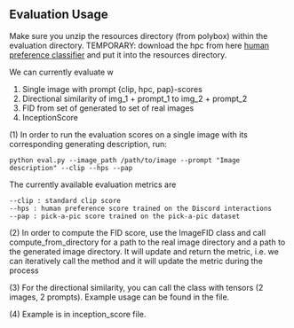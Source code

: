 ## Evaluation Usage

Make sure you unzip the resources directory (from polybox) within the evaluation directory.
TEMPORARY: download the hpc from here [human preference classifier](https://mycuhk-my.sharepoint.com/personal/1155172150_link_cuhk_edu_hk/_layouts/15/onedrive.aspx?id=%2Fpersonal%2F1155172150%5Flink%5Fcuhk%5Fedu%5Fhk%2FDocuments%2FHPS%2Fhpc%2Ept&parent=%2Fpersonal%2F1155172150%5Flink%5Fcuhk%5Fedu%5Fhk%2FDocuments%2FHPS&ga=1) and put it into the resources directory.

We can currently evaluate w
1. Single image with prompt {clip, hpc, pap}-scores
2. Directional similarity of img_1 + prompt_1 to img_2 + prompt_2
3. FID from set of generated to set of real images
4. InceptionScore

(1) In order to run the evaluation scores on a single image with its corresponding generating description, run:
```
python eval.py --image_path /path/to/image --prompt "Image description" --clip --hps --pap
```

The currently available evaluation metrics are 
```
--clip : standard clip score 
--hps : human preference score trained on the Discord interactions
--pap : pick-a-pic score trained on the pick-a-pic dataset
```

(2) In order to compute the FID score, use the ImageFID class and call compute_from_directory for a path to the real image directory and a path to the generated image directory. It will update and return the metric, i.e. we can iteratively call the method and it will update the metric during the process

(3) For the directional similarity, you can call the class with tensors (2 images, 2 prompts). Example usage can be found in the file.

(4) Example is in inception_score file.
